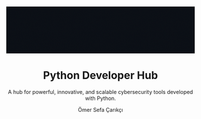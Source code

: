 <p align="center">
  <img src="https://github.com/omersefacarikci/omersefacarikci/blob/main/pythonbanner.gif" alt="Banner" />
</p>

<h1 align="center">Python Developer Hub</h1>

<p align="center">
  A hub for powerful, innovative, and scalable cybersecurity tools developed with Python.
</p>

<p align="center">
  Ömer Sefa Çarıkçı
</p>
